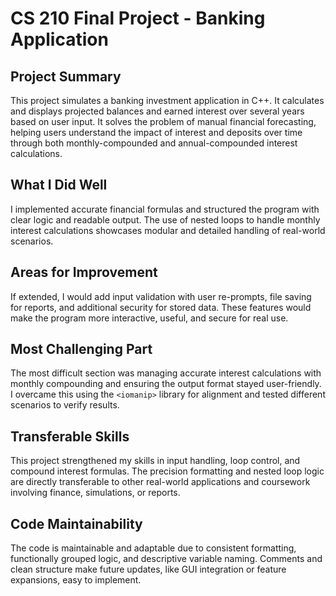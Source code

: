 # CS 210 Final Project - Banking Application

## Project Summary
This project simulates a banking investment application in C++. It calculates and displays projected balances and earned interest over several years based on user input. It solves the problem of manual financial forecasting, helping users understand the impact of interest and deposits over time through both monthly-compounded and annual-compounded interest calculations.

## What I Did Well
I implemented accurate financial formulas and structured the program with clear logic and readable output. The use of nested loops to handle monthly interest calculations showcases modular and detailed handling of real-world scenarios.

## Areas for Improvement
If extended, I would add input validation with user re-prompts, file saving for reports, and additional security for stored data. These features would make the program more interactive, useful, and secure for real use.

## Most Challenging Part
The most difficult section was managing accurate interest calculations with monthly compounding and ensuring the output format stayed user-friendly. I overcame this using the `<iomanip>` library for alignment and tested different scenarios to verify results.

## Transferable Skills
This project strengthened my skills in input handling, loop control, and compound interest formulas. The precision formatting and nested loop logic are directly transferable to other real-world applications and coursework involving finance, simulations, or reports.

## Code Maintainability
The code is maintainable and adaptable due to consistent formatting, functionally grouped logic, and descriptive variable naming. Comments and clean structure make future updates, like GUI integration or feature expansions, easy to implement.

